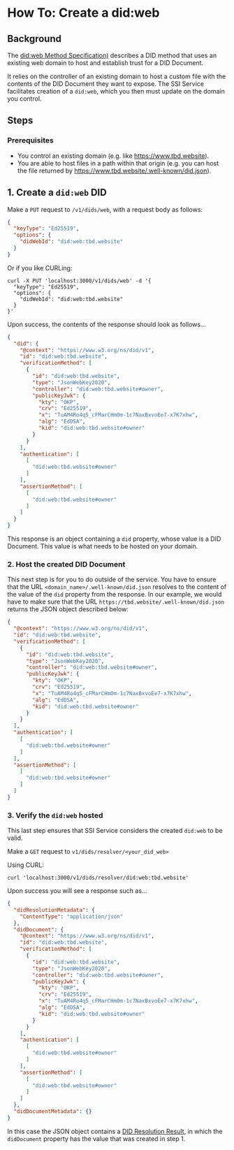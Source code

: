 # How To: Create a did:web

## Background

The [did:web Method Specification)](https://w3c-ccg.github.io/did-method-web/) describes a DID method that uses an existing web domain to host and establish trust for a DID Document.

It relies on the controller of an existing domain to host a custom file with the contents of the DID Document they want to expose. The SSI Service facilitates creation of a `did:web`, which you then must update on the domain you control.

## Steps

### Prerequisites

* You control an existing domain  (e.g. like https://www.tbd.website).
* You are able to host files in a path within that origin (e.g. you can host the file returned by https://www.tbd.website/.well-known/did.json).

## 1. Create a `did:web` DID

Make a `PUT` request to `/v1/dids/web`, with a request body as follows:

```json
{
  "keyType": "Ed25519",
  "options": {
    "didWebId": "did:web:tbd.website"
  }
}
```

Or if you like CURLing:

```shell
curl -X PUT 'localhost:3000/v1/dids/web' -d '{
  "keyType": "Ed25519",
  "options": {
    "didWebId": "did:web:tbd.website"
  }
}'
```

Upon success, the contents of the response should look as follows...

```json
{
  "did": {
    "@context": "https://www.w3.org/ns/did/v1",
    "id": "did:web:tbd.website",
    "verificationMethod": [
      {
        "id": "did:web:tbd.website",
        "type": "JsonWebKey2020",
        "controller": "did:web:tbd.website#owner",
        "publicKeyJwk": {
          "kty": "OKP",
          "crv": "Ed25519",
          "x": "TuAM4Ro4q5_cFMarCHmOm-1c7NaxBxvoEe7-x7K7xhw",
          "alg": "EdDSA",
          "kid": "did:web:tbd.website#owner"
        }
      }
    ],
    "authentication": [
      [
        "did:web:tbd.website#owner"
      ]
    ],
    "assertionMethod": [
      [
        "did:web:tbd.website#owner"
      ]
    ]
  }
}
```

This response is an object containing a `did` property, whose value is a DID Document. This value is what needs to be hosted on your domain.

### 2. Host the created DID Document

This next step is for you to do outside of the service. You have to ensure that the URL `<domain_name>/.well-known/did.json` resolves to the content of the value of the `did` property from the response. In our example, we would have to make sure that the URL `https://tbd.website/.well-known/did.json` returns the JSON object described below:

```json
{
  "@context": "https://www.w3.org/ns/did/v1",
  "id": "did:web:tbd.website",
  "verificationMethod": [
    {
      "id": "did:web:tbd.website",
      "type": "JsonWebKey2020",
      "controller": "did:web:tbd.website#owner",
      "publicKeyJwk": {
        "kty": "OKP",
        "crv": "Ed25519",
        "x": "TuAM4Ro4q5_cFMarCHmOm-1c7NaxBxvoEe7-x7K7xhw",
        "alg": "EdDSA",
        "kid": "did:web:tbd.website#owner"
      }
    }
  ],
  "authentication": [
    [
      "did:web:tbd.website#owner"
    ]
  ],
  "assertionMethod": [
    [
      "did:web:tbd.website#owner"
    ]
  ]
}
```

### 3. Verify the `did:web` hosted

This last step ensures that SSI Service considers the created `did:web` to be valid.

Make a `GET` request to `v1/dids/resolver/<your_did_web>`

Using CURL:

```shell
curl 'localhost:3000/v1/dids/resolver/did:web:tbd.website'
```

Upon success you will see a response such as...

```json
{
  "didResolutionMetadata": {
    "ContentType": "application/json"
  },
  "didDocument": {
    "@context": "https://www.w3.org/ns/did/v1",
    "id": "did:web:tbd.website",
    "verificationMethod": [
      {
        "id": "did:web:tbd.website",
        "type": "JsonWebKey2020",
        "controller": "did:web:tbd.website#owner",
        "publicKeyJwk": {
          "kty": "OKP",
          "crv": "Ed25519",
          "x": "TuAM4Ro4q5_cFMarCHmOm-1c7NaxBxvoEe7-x7K7xhw",
          "alg": "EdDSA",
          "kid": "did:web:tbd.website#owner"
        }
      }
    ],
    "authentication": [
      [
        "did:web:tbd.website#owner"
      ]
    ],
    "assertionMethod": [
      [
        "did:web:tbd.website#owner"
      ]
    ]
  },
  "didDocumentMetadata": {}
}
```

In this case the JSON object contains a [DID Resolution Result](https://www.w3.org/TR/did-core/#did-resolution), in which the `didDocument` property has the value that was created in step 1.